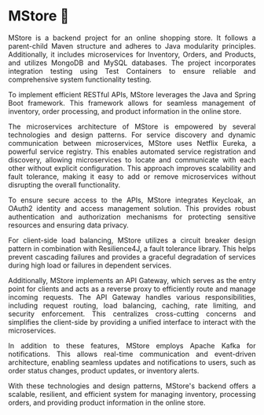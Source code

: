 # MStore 🛒
<p align="justify">
MStore is a backend project for an online shopping store. It follows a parent-child Maven structure and adheres to Java modularity principles. Additionally, it includes microservices for Inventory, Orders, and Products, and utilizes MongoDB and MySQL databases. The project incorporates integration testing using Test Containers to ensure reliable and comprehensive system functionality testing.</p>

<p align="justify">To implement efficient RESTful APIs, MStore leverages the Java and Spring Boot framework. This framework allows for seamless management of inventory, order processing, and product information in the online store. </p>

<p align="justify">The microservices architecture of MStore is empowered by several technologies and design patterns. For service discovery and dynamic communication between microservices, MStore uses Netflix Eureka, a powerful service registry. This enables automated service registration and discovery, allowing microservices to locate and communicate with each other without explicit configuration. This approach improves scalability and fault tolerance, making it easy to add or remove microservices without disrupting the overall functionality. </p>

<p align="justify">To ensure secure access to the APIs, MStore integrates Keycloak, an OAuth2 identity and access management solution. This provides robust authentication and authorization mechanisms for protecting sensitive resources and ensuring data privacy.</p>

<p align="justify">For client-side load balancing, MStore utilizes a circuit breaker design pattern in combination with Resilience4J, a fault tolerance library. This helps prevent cascading failures and provides a graceful degradation of services during high load or failures in dependent services.</p>

<p align="justify">Additionally, MStore implements an API Gateway, which serves as the entry point for clients and acts as a reverse proxy to efficiently route and manage incoming requests. The API Gateway handles various responsibilities, including request routing, load balancing, caching, rate limiting, and security enforcement. This centralizes cross-cutting concerns and simplifies the client-side by providing a unified interface to interact with the microservices.</p>

<p align="justify">In addition to these features, MStore employs Apache Kafka for notifications. This allows real-time communication and event-driven architecture, enabling seamless updates and notifications to users, such as order status changes, product updates, or inventory alerts.</p>

<p align="justify">With these technologies and design patterns, MStore's backend offers a scalable, resilient, and efficient system for managing inventory, processing orders, and providing product information in the online store. </p>
